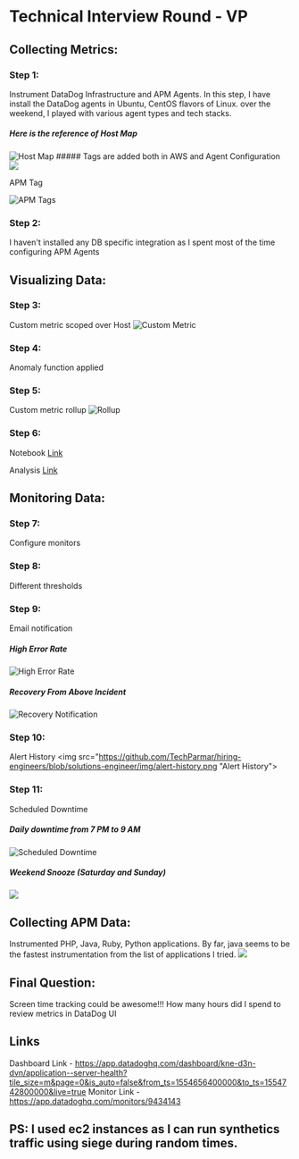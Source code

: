 # Technical Interview Round - VP


## Collecting Metrics:
### Step 1:
Instrument DataDog Infrastructure and APM Agents.
In this step, I have install the DataDog agents in Ubuntu, CentOS flavors of Linux. over the weekend, I played with various agent types and tech stacks.

##### Here is the reference of Host Map
<img src="https://github.com/TechParmar/hiring-engineers/blob/solutions-engineer/img/hostmap.jpg" alt="Host Map">
##### Tags are added both in AWS and Agent Configuration
<img src="https://github.com/TechParmar/hiring-engineers/blob/solutions-engineer/img/tags.jpg "Adding Tags">

APM Tag

<img src="https://github.com/TechParmar/hiring-engineers/blob/solutions-engineer/img/apm-tag.jpg" alt= "APM Tags">

### Step 2:
I haven't installed any DB specific integration as I spent most of the time configuring APM Agents

## Visualizing Data:

### Step 3:
Custom metric scoped over Host
<img src="https://github.com/TechParmar/hiring-engineers/blob/solutions-engineer/img/15min-story.jpg" alt= "Custom Metric">

### Step 4:
Anomaly function applied

### Step 5:
Custom metric rollup
<img src="https://github.com/TechParmar/hiring-engineers/blob/solutions-engineer/img/5min-story.jpg" alt= "Rollup">

### Step 6:
Notebook [Link]("https://app.datadoghq.com/notebook/110047/Analysis%20Notebook")

Analysis [Link]("https://app.datadoghq.com/notebook/110047/Analysis-Notebook?cell=soqfsrv8")

## Monitoring Data:

### Step 7:
Configure monitors

### Step 8:
Different thresholds

### Step 9:
Email notification

##### High Error Rate
<img src="https://github.com/TechParmar/hiring-engineers/blob/solutions-engineer/img/high-error-rate-email.jpg" alt= "High Error Rate">

##### Recovery From Above Incident
<img src="https://github.com/TechParmar/hiring-engineers/blob/solutions-engineer/img/recovery-email.jpg" alt= "Recovery Notification">


### Step 10:
Alert History
<img src="https://github.com/TechParmar/hiring-engineers/blob/solutions-engineer/img/alert-history.png "Alert History">

### Step 11:
Scheduled Downtime

##### Daily downtime from 7 PM to 9 AM
<img src="https://github.com/TechParmar/hiring-engineers/blob/solutions-engineer/img/snooze-weekday.jpg" alt= "Scheduled Downtime">

##### Weekend Snooze (Saturday and Sunday)
<img src="https://github.com/TechParmar/hiring-engineers/blob/solutions-engineer/img/snooze-weekend.jpg">

## Collecting APM Data:
Instrumented PHP, Java, Ruby, Python applications. By far, java seems to be the fastest instrumentation from the list of applications I tried.
<img src="https://github.com/TechParmar/hiring-engineers/blob/solutions-engineer/img/apm-instrumentation.jpg">

## Final Question:
Screen time tracking could be awesome!!! How many hours did I spend to review metrics in DataDog UI

## Links
Dashboard Link - https://app.datadoghq.com/dashboard/kne-d3n-dvn/application--server-health?tile_size=m&page=0&is_auto=false&from_ts=1554656400000&to_ts=1554742800000&live=true
Monitor Link - https://app.datadoghq.com/monitors/9434143

## PS: I used ec2 instances as I can run synthetics traffic using siege during random times.
